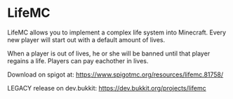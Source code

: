 LifeMC
======

LifeMC allows you to implement a complex life system into Minecraft. Every new player will start out with a default amount of lives. 

When a player is out of lives, he or she will be banned until that player regains a life. Players can pay eachother in lives.


Download on spigot at: https://www.spigotmc.org/resources/lifemc.81758/

LEGACY release on dev.bukkit: https://dev.bukkit.org/projects/lifemc

